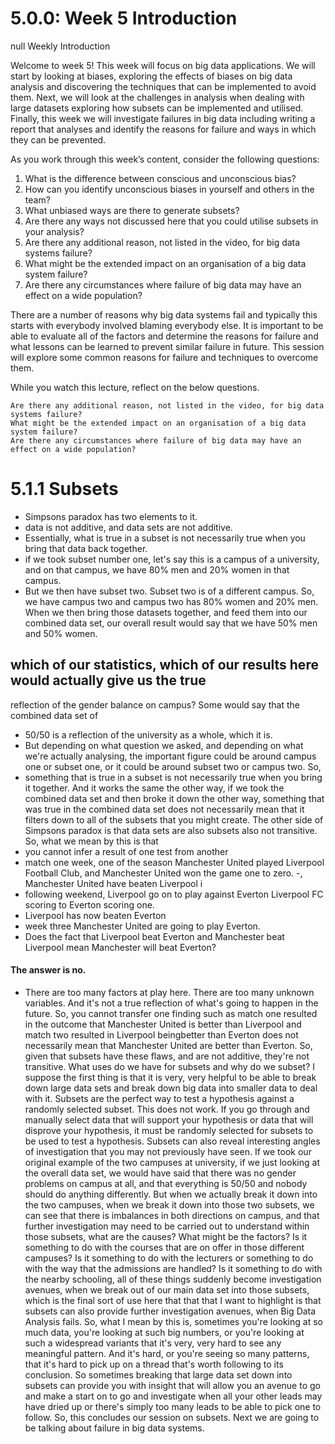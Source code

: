 # 5.0.0: Week 5 Introduction

null Weekly Introduction

Welcome to week 5! This week will focus on big data applications. We will start by looking at biases, exploring the effects of biases on big data analysis and discovering the techniques that can be implemented to avoid them. Next, we will look at the challenges in analysis when dealing with large datasets exploring how subsets can be implemented and utilised. Finally, this week we will investigate failures in big data including writing a report that analyses and identify the reasons for failure and ways in which they can be prevented.

As you work through this week’s content, consider the following questions:

  1.  What is the difference between conscious and unconscious bias?
  2.  How can you identify unconscious biases in yourself and others in the team?
  3.  What unbiased ways are there to generate subsets?
   4.  Are there any ways not discussed here that you could utilise subsets in your analysis?
   5. Are there any additional reason, not listed in the video, for big data systems failure?
  6.  What might be the extended impact on an organisation of a big data system failure?
 7.   Are there any circumstances where failure of big data may have an effect on a wide population?

 There are a number of reasons why big data systems fail and typically this starts with everybody involved blaming everybody else.  It is important to be able to evaluate all of the factors and determine the reasons for failure and what lessons can be learned to prevent similar failure in future.  This session will explore some common reasons for failure and techniques to overcome them.

While you watch this lecture, reflect on the below questions.

    Are there any additional reason, not listed in the video, for big data systems failure?
    What might be the extended impact on an organisation of a big data system failure?
    Are there any circumstances where failure of big data may have an effect on a wide population?

# 5.1.1 Subsets
- Simpsons paradox
has two elements to it. 
- data is not additive, and data sets are not
additive.
-  Essentially, what is true in a subset is not necessarily true
when you bring that data back together. 
-  if we took subset number one, let's say this is a campus
of a university, and on that campus, we have 80% men and 20% women in that campus.
- But we then have subset two. Subset two is of a different campus. So, we have campus two
and campus two has 80% women and 20% men. When we then bring those datasets
together, and feed them into our combined data set, our overall result would say that we
have 50% men and 50% women.
## which of our statistics, which of our results here would actually give us the true
reflection of the gender balance on campus? Some would say that the combined data set of
- 50/50 is a reflection of the university as a whole, which it is.
- But depending on what question we asked, and depending on what we're actually analysing,
the important figure could be around campus one or subset one, or it could be around
subset two or campus two. So, 
- something that is true in a subset is not necessarily true
when you bring it together. And it works the same the other way, if we took the combined
data set and then broke it down the other way, something that was true in the combined
data set does not necessarily mean that it filters down to all of the subsets that you might
create.
The other side of Simpsons paradox is that data sets are also subsets also not transitive.
So, what we mean by this is that 
- you cannot infer a result of one test from another
-  match one week, one of the season
Manchester United played Liverpool Football Club, and Manchester United won the game
one to zero.
-, Manchester United have beaten Liverpool i
- following weekend, Liverpool
go on to play against Everton Liverpool FC scoring to Everton scoring one. 
- Liverpool has
now beaten Everton
-  week three Manchester United are going to play Everton. 
- Does the
fact that Liverpool beat Everton and Manchester beat Liverpool mean Manchester will beat
Everton? 
 #### The answer is no. 
 - There are too many factors at play here. There are too many
unknown variables. And it's not a true reflection of what's going to happen in the future.
So, you cannot transfer one finding such as match one resulted in the outcome that
Manchester United is better than Liverpool and match two resulted in Liverpool beingbetter than Everton does not necessarily mean that Manchester United are better than
Everton.
So, given that subsets have these flaws, and are not additive, they're not transitive.
What uses do we have for subsets and why do we subset? I suppose the first thing is that it
is very, very helpful to be able to break down large data sets and break down big data into
smaller data to deal with it. Subsets are the perfect way to test a hypothesis against a
randomly selected subset. This does not work. If you go through and manually select data
that will support your hypothesis or data that will disprove your hypothesis, it must be
randomly selected for subsets to be used to test a hypothesis.
Subsets can also reveal interesting angles of investigation that you may not previously have
seen. If we took our original example of the two campuses at university, if we just looking at
the overall data set, we would have said that there was no gender problems on campus at
all, and that everything is 50/50 and nobody should do anything differently. But when we
actually break it down into the two campuses, when we break it down into those two
subsets, we can see that there is imbalances in both directions on campus, and that further
investigation may need to be carried out to understand within those subsets, what are the
causes? What might be the factors? Is it something to do with the courses that are on offer
in those different campuses? Is it something to do with the lecturers or something to do
with the way that the admissions are handled? Is it something to do with the nearby
schooling, all of these things suddenly become investigation avenues, when we break out of
our main data set into those subsets, which is the final sort of use here that that that I want
to highlight is that subsets can also provide further investigation avenues, when Big Data
Analysis fails.
So, what I mean by this is, sometimes you're looking at so much data, you're looking at such
big numbers, or you're looking at such a widespread variants that it's very, very hard to see
any meaningful pattern. And it's hard, or you're seeing so many patterns, that it's hard to
pick up on a thread that's worth following to its conclusion. So sometimes breaking that
large data set down into subsets can provide you with insight that will allow you an avenue
to go and make a start on to go and investigate when all your other leads may have dried up
or there's simply too many leads to be able to pick one to follow.
So, this concludes our session on subsets. Next we are going to be talking about failure in
big data systems.
